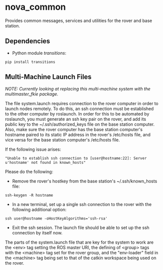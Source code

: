 # nova_common
Provides common messages, services and utilities for the rover and base station.

## Dependencies

- Python module *transitions*:
```
pip install transitions
```

## Multi-Machine Launch Files

*NOTE: Currently looking at replacing this multi-machine system with the multimaster_fkie package.*

The file system.launch requires connection to the rover computer in order to launch nodes remotely. To do this, an ssh connection must be established to the other computer by roslaunch. In order for this to be automated by roslaunch, you must generate an ssh key pair on the rover, and add its public key to the ~/.ssh/authorized_keys file on the base station computer. Also, make sure the rover computer has the base station computer's hostname paired to its static IP address in the rover's /etc/hosts file, and vice versa for the base station computer's /etc/hosts file.

If the following issue arises:
  
  ```"Unable to establish ssh connection to [user@hostname:22]: Server u'hostname' not found in known_hosts"```

Please do the following:
  
  - Remove the rover's hostkey from the base station's ~/.ssh/known_hosts file:
  
  ```ssh-keygen -R hostname```
  - In a new terminal, set up a single ssh connection to the rover with the following additional option:
  
  ```ssh user@hostname -oHostKeyAlgorithms='ssh-rsa'```
  - Exit the ssh session. The launch file should be able to set up the ssh connection by itself now.
  
The parts of the system.launch file that are key for the system to work are the \<env\> tag setting the ROS master URI, the defining of \<group\> tags with the \<machine\> tag set for the rover group, and the "env-loader" field in the \<machine\> tag being set to that of the catkin workspace being used on the rover.
 
